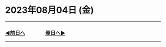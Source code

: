 # 2023年08月04日 (金)

---

### [◀️前日へ](https://github.com/yuasys/chatty-journal/blob/main/2023/08/2023-08-03.md)&emsp;&emsp;&emsp;&emsp;[翌日へ▶️](https://github.com/yuasys/chatty-journal/blob/main/2023/08/2023-08-05.md)

---
